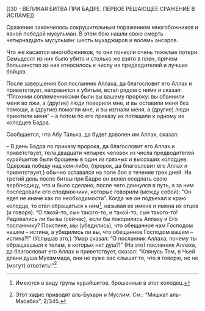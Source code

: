 [[30 - ВЕЛИКАЯ БИТВА ПРИ БАДРЕ. ПЕРВОЕ РЕШАЮЩЕЕ СРАЖЕНИЕ В ИСЛАМЕ]]

Сражение закончилось сокрушительным поражением многобожников и явной победой мусульман. В этом бою нашли свою смерть четырнадцать мусульман: шесть мухаджиров и восемь ансаров.

Что же касается многобожников, то они понесли очень тяжелые потери. Семьдесят из них было убито и столько же взято в плен, причем большинство из них относилось к числу их предводителей и лучших бойцов.

После завершения боя посланник Аллаха, да благословит его Аллах и приветствует, направился к убитым, встал рядом с ними и сказал: “Плохими соплеменниками были вы вашему пророку: вы обвинили меня во лжи, а (другие) люди поверили мне, и вы оставили меня без помощи, а (другие) помогли мне, и вы изгнали меня, а (другие) люди приютили меня” – а потом по его приказу их потащили к одному из колодцев Бадра.

Сообщается, что Абу Тальха, да будет доволен им Аллах, сказал:

– В день Бадра по приказу пророка, да благословит его Аллах и приветствует, тела двадцати четырех человек из числа предводителей курайшитов были брошены в один из грязных и высохших колодцев. Одержав победу над кем-либо, (пророк, да благословит его Аллах и приветствует,) обычно оставался на поле боя в течение трех дней. На третий день после битвы при Бадре он велел оседлать свою верблюдицу, что и было сделано, после чего двинулся в путь, а за ним последовали его сподвижники, которые говорили (между собой): “Он едет не иначе как по необходимости”. Когда же он подъехал к краю колодца, то стал обращаться к ним[^1], называя их имена и имена их отцов (и говоря): “О такой-то, сын такого-то, и такой-то, сын такого-то! Радовались ли бы вы (сейчас), если бы покорились Аллаху и Его посланнику? Поистине, мы (убедились), что обещанное нам Господом нашим – истина, а убедились ли вы, что обещанное Господом вашим – истина?!” (Услышав это,) ‘Умар сказал: “О посланник Аллаха, почему ты обращаешься к телам, в которых нет душ?!” (На это) посланник Аллаха, да благословит его Аллах и приветствует, сказал: “Клянусь Тем, в Чьей длани душа Мухаммада, они не хуже вас слышат то, что я говорю, но не (могут) ответить!”[^2]

[^1]: Имеются в виду трупы курайшитов, брошенные в этот колодец.

[^2]: Этот хадис приводят аль-Бухари и Муслим. См.: “Мишкат аль-Масабих”, 2/345.

